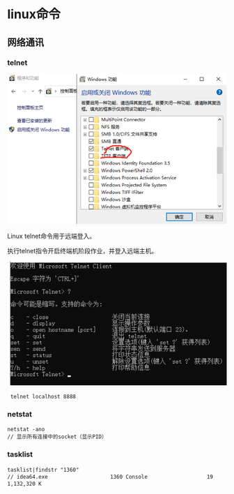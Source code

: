 

# linux命令

## 网络通讯

### telnet

![image-20220729150453569](linux.assets/image-20220729150453569.png)

Linux telnet命令用于远端登入。

执行telnet指令开启终端机阶段作业，并登入远端主机。

![image-20220729150515532](linux.assets/image-20220729150515532.png)



```
 telnet localhost 8888
```



### netstat



```
netstat -ano
// 显示所有连接中的socket（显示PID）
```



### tasklist

```
tasklist|findstr "1360"
// idea64.exe                    1360 Console                   19  1,132,320 K
```

